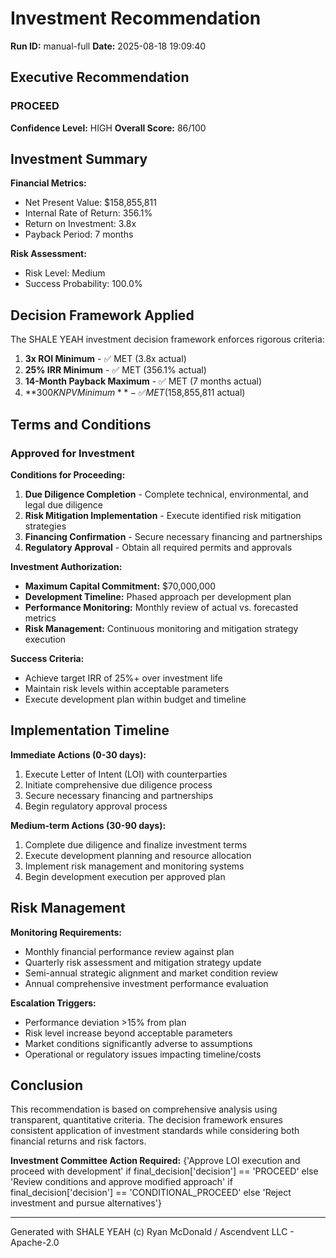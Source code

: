 # Investment Recommendation

**Run ID:** manual-full
**Date:** 2025-08-18 19:09:40

## Executive Recommendation

### **PROCEED**

**Confidence Level:** HIGH
**Overall Score:** 86/100

## Investment Summary


**Financial Metrics:**
- Net Present Value: $158,855,811
- Internal Rate of Return: 356.1%
- Return on Investment: 3.8x
- Payback Period: 7 months

**Risk Assessment:**
- Risk Level: Medium
- Success Probability: 100.0%

## Decision Framework Applied

The SHALE YEAH investment decision framework enforces rigorous criteria:

1. **3x ROI Minimum** - ✅ MET (3.8x actual)
2. **25% IRR Minimum** - ✅ MET (356.1% actual)
3. **14-Month Payback Maximum** - ✅ MET (7 months actual)
4. **$300K NPV Minimum** - ✅ MET ($158,855,811 actual)

## Terms and Conditions


### Approved for Investment

**Conditions for Proceeding:**
1. **Due Diligence Completion** - Complete technical, environmental, and legal due diligence
2. **Risk Mitigation Implementation** - Execute identified risk mitigation strategies
3. **Financing Confirmation** - Secure necessary financing and partnerships
4. **Regulatory Approval** - Obtain all required permits and approvals

**Investment Authorization:**
- **Maximum Capital Commitment:** $70,000,000
- **Development Timeline:** Phased approach per development plan
- **Performance Monitoring:** Monthly review of actual vs. forecasted metrics
- **Risk Management:** Continuous monitoring and mitigation strategy execution

**Success Criteria:**
- Achieve target IRR of 25%+ over investment life
- Maintain risk levels within acceptable parameters
- Execute development plan within budget and timeline

## Implementation Timeline

**Immediate Actions (0-30 days):**

1. Execute Letter of Intent (LOI) with counterparties
2. Initiate comprehensive due diligence process
3. Secure necessary financing and partnerships
4. Begin regulatory approval process

**Medium-term Actions (30-90 days):**

1. Complete due diligence and finalize investment terms
2. Execute development planning and resource allocation
3. Implement risk management and monitoring systems
4. Begin development execution per approved plan

## Risk Management

**Monitoring Requirements:**
- Monthly financial performance review against plan
- Quarterly risk assessment and mitigation strategy update
- Semi-annual strategic alignment and market condition review
- Annual comprehensive investment performance evaluation

**Escalation Triggers:**
- Performance deviation >15% from plan
- Risk level increase beyond acceptable parameters
- Market conditions significantly adverse to assumptions
- Operational or regulatory issues impacting timeline/costs

## Conclusion

This recommendation is based on comprehensive analysis using transparent, quantitative criteria. The decision framework ensures consistent application of investment standards while considering both financial returns and risk factors.

**Investment Committee Action Required:** {'Approve LOI execution and proceed with development' if final_decision['decision'] == 'PROCEED' else 'Review conditions and approve modified approach' if final_decision['decision'] == 'CONDITIONAL_PROCEED' else 'Reject investment and pursue alternatives'}

---

Generated with SHALE YEAH (c) Ryan McDonald / Ascendvent LLC - Apache-2.0
